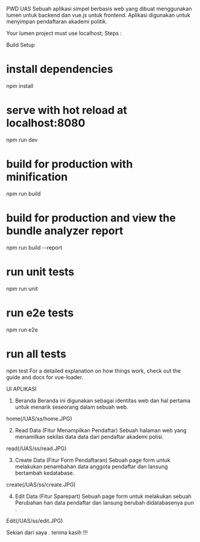 PWD UAS
Sebuah aplikasi simpel berbasis web yang dibuat menggunakan lumen untuk backend dan
vue.js untuk frontend. Aplikasi digunakan untuk menyimpan pendaftaran akademi politik.


Your lumen project must use localhost;
Steps :

Build Setup
# install dependencies
npm install

# serve with hot reload at localhost:8080
npm run dev

# build for production with minification
npm run build

# build for production and view the bundle analyzer report
npm run build --report

# run unit tests
npm run unit

# run e2e tests
npm run e2e

# run all tests
npm test
For a detailed explanation on how things work, check out the guide and docs for vue-loader.

UI APLIKASI

1. Beranda
Beranda ini digunakan sebagai identitas web dan hal pertama untuk menarik seseorang dalam sebuah web.

home(/UAS/ss/home.JPG)

2. Read Data (Fitur Menampilkan Pendaftar)
Sebuah halaman web yang menamilkan sekilas data data dari pendaftar akademi polisi.

read(/UAS/ss/read.JPG)

3. Create Data (Fitur Form Pendaftaran)
Sebuah page form untuk melakukan penambahan data anggota pendaftar dan lansung bertambah kedatabase.

create(/UAS/ss/create.JPG)

4. Edit Data (Fitur Sparepart)
Sebuah page form untuk melakukan sebuah Perubahan han data pendaftar dan lansung berubah didatabasenya pun .

Edit(/UAS/ss/edit.JPG)

Sekian dari saya . terima kasih !!!
